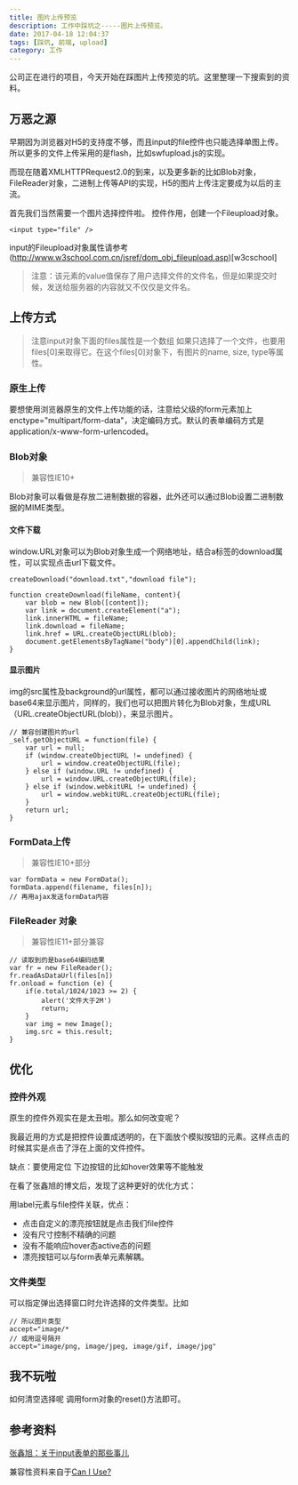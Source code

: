 ```yaml
---
title: 图片上传预览
description: 工作中踩坑之-----图片上传预览。
date: 2017-04-18 12:04:37
tags: [踩坑, 前端, upload]
category: 工作
---
```


公司正在进行的项目，今天开始在踩图片上传预览的坑。这里整理一下搜索到的资料。<!-- more -->

## 万恶之源

早期因为浏览器对H5的支持度不够，而且input的file控件也只能选择单图上传。所以更多的文件上传采用的是flash，比如swfupload.js的实现。

而现在随着XMLHTTPRequest2.0的到来，以及更多新的比如Blob对象，FileReader对象，二进制上传等API的实现，H5的图片上传注定要成为以后的主流。

首先我们当然需要一个图片选择控件啦。
控件作用，创建一个Fileupload对象。

```
<input type="file" />
```

input的Fileupload对象属性请参考(http://www.w3school.com.cn/jsref/dom_obj_fileupload.asp)[w3cschool]

> 注意：该元素的value值保存了用户选择文件的文件名，但是如果提交时候，发送给服务器的内容就又不仅仅是文件名。

## 上传方式

> 注意input对象下面的files属性是一个数组 如果只选择了一个文件，也要用files[0]来取得它。在这个files[0]对象下，有图片的name, size, type等属性。

### 原生上传

要想使用浏览器原生的文件上传功能的话，注意给父级的form元素加上enctype="multipart/form-data"，决定编码方式。默认的表单编码方式是application/x-www-form-urlencoded。

### Blob对象

> 兼容性IE10+

Blob对象可以看做是存放二进制数据的容器，此外还可以通过Blob设置二进制数据的MIME类型。

#### 文件下载

window.URL对象可以为Blob对象生成一个网络地址，结合a标签的download属性，可以实现点击url下载文件。

```
createDownload("download.txt","download file");

function createDownload(fileName, content){
    var blob = new Blob([content]);
    var link = document.createElement("a");
    link.innerHTML = fileName;
    link.download = fileName;
    link.href = URL.createObjectURL(blob);
    document.getElementsByTagName("body")[0].appendChild(link);
}
```

#### 显示图片

img的src属性及background的url属性，都可以通过接收图片的网络地址或base64来显示图片，同样的，我们也可以把图片转化为Blob对象，生成URL（URL.createObjectURL(blob)），来显示图片。
```
// 兼容创建图片的url
_self.getObjectURL = function(file) {
    var url = null;
    if (window.createObjectURL != undefined) {
        url = window.createObjectURL(file);
    } else if (window.URL != undefined) {
        url = window.URL.createObjectURL(file);
    } else if (window.webkitURL != undefined) {
        url = window.webkitURL.createObjectURL(file);
    }
    return url;
}
```

### FormData上传

> 兼容性IE10+部分

```
var formData = new FormData();
formData.append(filename, files[n]);
// 再用ajax发送formData内容
```


### FileReader 对象

> 兼容性IE11+部分兼容


```
// 读取到的是base64编码结果
var fr = new FileReader();
fr.readAsDataUrl(files[n])
fr.onload = function (e) {
    if(e.total/1024/1023 >= 2) {
        alert('文件大于2M')
        return;
    }
    var img = new Image();
    img.src = this.result;
}
```

## 优化

### 控件外观

原生的控件外观实在是太丑啦。那么如何改变呢？

我最近用的方式是把控件设置成透明的，在下面放个模拟按钮的元素。这样点击的时候其实是点击了浮在上面的文件控件。

缺点：要使用定位 下边按钮的比如hover效果等不能触发

在看了张鑫旭的博文后，发现了这种更好的优化方式：

用label元素与file控件关联，优点：

- 点击自定义的漂亮按钮就是点击我们file控件
- 没有尺寸控制不精确的问题
- 没有不能响应hover态active态的问题
- 漂亮按钮可以与form表单元素解耦。

### 文件类型

可以指定弹出选择窗口时允许选择的文件类型。比如
```
// 所以图片类型
accept="image/*
// 或用逗号隔开
accept="image/png, image/jpeg, image/gif, image/jpg"
```

## 我不玩啦

如何清空选择呢 调用form对象的reset()方法即可。


## 参考资料

[张鑫旭：关于input表单的那些事儿](http://www.zhangxinxu.com/wordpress/2015/11/html-input-type-file/)

兼容性资料来自于[Can I Use?](http://caniuse.com/#search=FormData)


